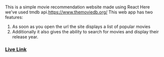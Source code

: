 This is a simple movie recommendation website made using React
Here we've used tmdb api.https://www.themoviedb.org/
This web app has two features:
  1. As soon as you open the url the site displays a list of popular movies
  2. Additionally it also gives the ability to search for movies and display their release year.
### [Live Link](https://mymovierecommendation.netlify.app/)
